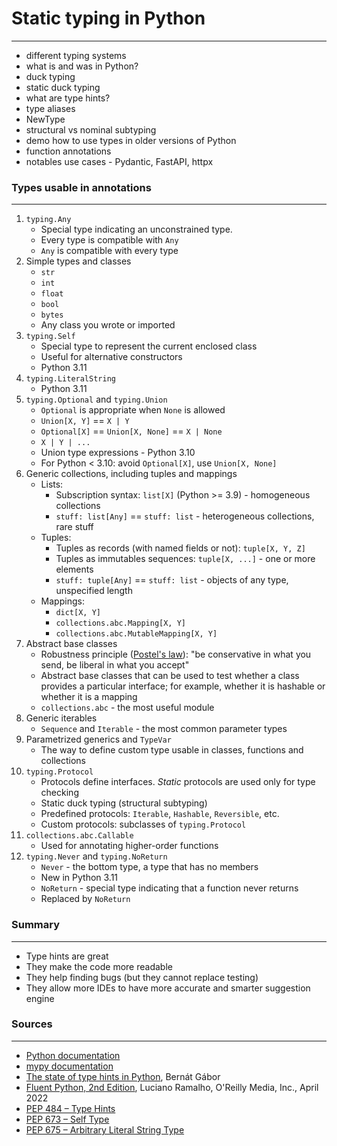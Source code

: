# Static typing in Python

***

* different typing systems
* what is and was in Python?
* duck typing
* static duck typing
* what are type hints?
* type aliases
* NewType
* structural vs nominal subtyping
* demo how to use types in older versions of Python
* function annotations
* notables use cases - Pydantic, FastAPI, httpx

### Types usable in annotations

***

1. `typing.Any`
    * Special type indicating an unconstrained type.
    * Every type is compatible with `Any`
    * `Any` is compatible with every type
2. Simple types and classes
    * `str`
    * `int`
    * `float`
    * `bool`
    * `bytes`
    * Any class you wrote or imported
3. `typing.Self`
    * Special type to represent the current enclosed class
    * Useful for alternative constructors
    * Python 3.11
4. `typing.LiteralString`
    * Python 3.11
5. `typing.Optional` and `typing.Union`
    * `Optional` is appropriate when `None` is allowed
    * `Union[X, Y]` == `X | Y`
    * `Optional[X]` == `Union[X, None]` == `X | None`
    * `X | Y | ...`
    * Union type expressions - Python 3.10
    * For Python < 3.10: avoid `Optional[X]`, use `Union[X, None]`
6. Generic collections, including tuples and mappings
    * Lists:
        * Subscription syntax: `list[X]` (Python >= 3.9) - homogeneous
          collections
        * `stuff: list[Any]` == `stuff: list` - heterogeneous collections, rare
          stuff
    * Tuples:
        * Tuples as records (with named fields or not): `tuple[X, Y, Z]`
        * Tuples as immutables sequences: `tuple[X, ...]` - one or more
          elements
        * `stuff: tuple[Any]` == `stuff: list` - objects of any type,
          unspecified length
    * Mappings:
        * `dict[X, Y]`
        * `collections.abc.Mapping[X, Y]`
        * `collections.abc.MutableMapping[X, Y]`
7. Abstract base classes
    * Robustness
      principle ([Postel's law](https://en.wikipedia.org/wiki/Robustness_principle)):
      "be conservative in what you send, be liberal in what you accept"
    * Abstract base classes that can be used to test whether a class provides a
      particular interface; for example, whether it is hashable or whether it
      is a mapping
    * `collections.abc` - the most useful module
8. Generic iterables
    * `Sequence` and `Iterable` - the most common parameter types
9. Parametrized generics and `TypeVar`
    * The way to define custom type usable in classes, functions and collections
10. `typing.Protocol`
    * Protocols define interfaces. _Static_ protocols are used only for type checking
    * Static duck typing (structural subtyping)
    * Predefined protocols: `Iterable`, `Hashable`, `Reversible`, etc.
    * Custom protocols: subclasses of `typing.Protocol`
11. `collections.abc.Callable`
    * Used for annotating higher-order functions
12. `typing.Never` and `typing.NoReturn`
    * `Never` - the bottom type, a type that has no members
    * New in Python 3.11
    * `NoReturn` - special type indicating that a function never returns
    * Replaced by `NoReturn`

### Summary

***

* Type hints are great
* They make the code more readable
* They help finding bugs (but they cannot replace testing)
* They allow more IDEs to have more accurate and smarter suggestion engine

### Sources

***

* [Python documentation](https://docs.python.org/3/library/typing.html)
* [mypy documentation](https://mypy.readthedocs.io/en/stable/cheat_sheet_py3.html)
* [The state of type hints in Python](https://bernat.tech/posts/the-state-of-type-hints-in-python/), Bernát Gábor
* [Fluent Python, 2nd Edition](https://www.oreilly.com/library/view/fluent-python-2nd/9781492056348/), Luciano Ramalho,
  O'Reilly Media, Inc., April 2022
* [PEP 484 – Type Hints](https://peps.python.org/pep-0484/)
* [PEP 673 – Self Type](https://peps.python.org/pep-0673/)
* [PEP 675 – Arbitrary Literal String Type](https://peps.python.org/pep-0675/)